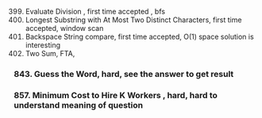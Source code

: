  399. Evaluate Division , first time accepted , bfs
 159. Longest Substring with At Most Two Distinct Characters, first time accepted, window scan
 844. Backspace String compare, first time accepted, O(1) space solution is interesting
 001. Two Sum, FTA, 
### 843. Guess the Word, hard, see the answer to get result
### 857. Minimum Cost to Hire K Workers , hard, hard to understand meaning of question

